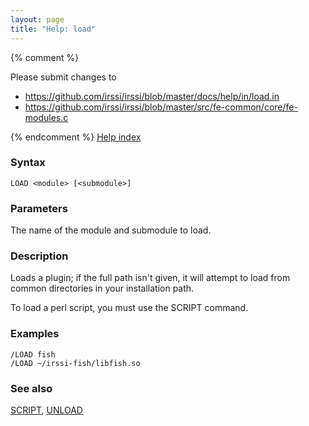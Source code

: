 ```yaml
---
layout: page
title: "Help: load"
---
```


{% comment %}

Please submit changes to
- https://github.com/irssi/irssi/blob/master/docs/help/in/load.in
- https://github.com/irssi/irssi/blob/master/src/fe-common/core/fe-modules.c


{% endcomment %}
[Help index](/documentation/help)

### Syntax ###

<div class="highlight irssisyntax"><pre style="\-\-cmdlen:4ch"><code><span class="synB">LOAD</span> <span class="synB05">&lt;module></span> <span class="syn10">[<span class="syn09">&lt;submodule></span>]</span></code></pre></div>



### Parameters ###

The name of the module and submodule to load.

### Description ###

Loads a plugin; if the full path isn't given, it will attempt to load from
common directories in your installation path.

To load a perl script, you must use the SCRIPT command.

### Examples ###

    /LOAD fish
    /LOAD ~/irssi-fish/libfish.so

### See also ###
[SCRIPT](/documentation/help/script), [UNLOAD](/documentation/help/unload)


